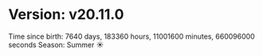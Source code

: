 # Version: v20.11.0
Time since birth: 7640 days, 183360 hours, 11001600 minutes, 660096000 seconds
Season: Summer ☀️
